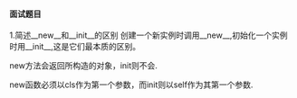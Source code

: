 #### 面试题目
1.简述__new__和__init__的区别
  创建一个新实例时调用__new__,初始化一个实例时用__init__,这是它们最本质的区别。

  new方法会返回所构造的对象，init则不会.

  new函数必须以cls作为第一个参数，而init则以self作为其第一个参数.
